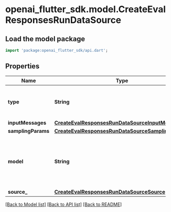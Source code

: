 # openai_flutter_sdk.model.CreateEvalResponsesRunDataSource

## Load the model package
```dart
import 'package:openai_flutter_sdk/api.dart';
```

## Properties
Name | Type | Description | Notes
------------ | ------------- | ------------- | -------------
**type** | **String** | The type of run data source. Always `responses`. | [default to 'responses']
**inputMessages** | [**CreateEvalResponsesRunDataSourceInputMessages**](CreateEvalResponsesRunDataSourceInputMessages.md) |  | [optional] 
**samplingParams** | [**CreateEvalResponsesRunDataSourceSamplingParams**](CreateEvalResponsesRunDataSourceSamplingParams.md) |  | [optional] 
**model** | **String** | The name of the model to use for generating completions (e.g. \"o3-mini\"). | [optional] 
**source_** | [**CreateEvalResponsesRunDataSourceSource**](CreateEvalResponsesRunDataSourceSource.md) |  | 

[[Back to Model list]](../README.md#documentation-for-models) [[Back to API list]](../README.md#documentation-for-api-endpoints) [[Back to README]](../README.md)


